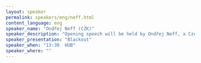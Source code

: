 ```yaml
---
layout: speaker
permalink: speakers/eng/neff.html
content_language: eng
speaker_name: "Ondřej Neff (CZK)"
speaker_description: "Opening speech will be held by Ondřej Neff, a Czech science fiction writer and journalist. He is the founder of Neviditelný pes (The Invisible Dog), one of the earliest and most popular Czech daily news/comments websites (1996), and Digineff, a website about digital photography for amateurs. He wrote sci-fi novels about a world after a global blackout."
speaker_presentation: "Blackout"
speaker_when: "13:30  HUB"
speaker_where: ""
---
```



